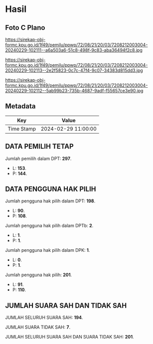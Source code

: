 # Hasil

## Foto C Plano

https://sirekap-obj-formc.kpu.go.id/1f49/pemilu/ppwp/72/08/21/20/03/7208212003004-20240229-102111--a6a503a6-51c8-498f-9c83-aba36494f2c8.jpg

https://sirekap-obj-formc.kpu.go.id/1f49/pemilu/ppwp/72/08/21/20/03/7208212003004-20240229-102113--2e2f5823-0c7c-47f4-9c07-34383d815dd3.jpg

https://sirekap-obj-formc.kpu.go.id/1f49/pemilu/ppwp/72/08/21/20/03/7208212003004-20240229-102112--5ab99b23-735b-4687-9adf-f55657ce3e90.jpg


## Metadata

| Key        | Value               |
| ---------- | ------------------- |
| Time Stamp | 2024-02-29 11:00:00 |


## DATA PEMILIH TETAP

Jumlah pemilih dalam DPT: **297**.
 * L: **153**.
 * P: **144**.

## DATA PENGGUNA HAK PILIH

Jumlah pengguna hak pilih dalam DPT: **198**.
 * L: **90**.
 * P: **108**.

Jumlah pengguna hak pilih dalam DPTb: **2**.
 * L: **1**.
 * P: **1**.

Jumlah pengguna hak pilih dalam DPK: **1**.
 * L: **0**.
 * P: **1**.

Jumlah pengguna hak pilih: **201**.
 * L: **91**.
 * P: **110**.

## JUMLAH SUARA SAH DAN TIDAK SAH

JUMLAH SELURUH SUARA SAH: **194**.

JUMLAH SUARA TIDAK SAH: **7**.

JUMLAH SELURUH SUARA SAH DAN SUARA TIDAK SAH: **201**.


